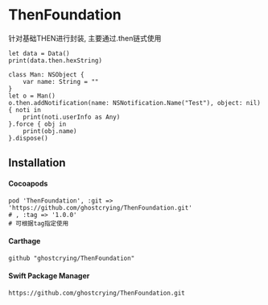 # ThenFoundation



针对基础THEN进行封装, 主要通过.then链式使用

```
let data = Data()
print(data.then.hexString)

class Man: NSObject {
    var name: String = ""
}
let o = Man()
o.then.addNotification(name: NSNotification.Name("Test"), object: nil) { noti in
    print(noti.userInfo as Any)
}.force { obj in
    print(obj.name)
}.dispose()
```



## Installation

#### Cocoapods

```
pod 'ThenFoundation', :git => 'https://github.com/ghostcrying/ThenFoundation.git'
# , :tag => '1.0.0'
# 可根据tag指定使用
```



#### Carthage

```
github "ghostcrying/ThenFoundation"
```



#### Swift Package Manager

```
https://github.com/ghostcrying/ThenFoundation.git
```

